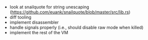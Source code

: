 * look at snailquote for string unescaping (https://github.com/euank/snailquote/blob/master/src/lib.rs)
* diff tooling
* implement disassembler
* handle signals properly (i.e., should disable raw mode when killed)
* implement the rest of the VM
